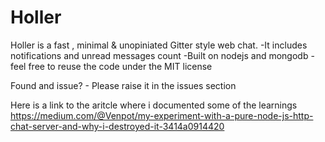 # Holler
Holler is a fast , minimal &amp; unopiniated Gitter style web chat.
  -It includes notifications and unread messages count
  -Built on nodejs and mongodb
  -feel free to reuse the code under the MIT license
  
Found and issue? - Please raise it in the issues section

Here is a link to the aritcle where i documented some of the learnings 
https://medium.com/@Venpot/my-experiment-with-a-pure-node-js-http-chat-server-and-why-i-destroyed-it-3414a0914420
  
